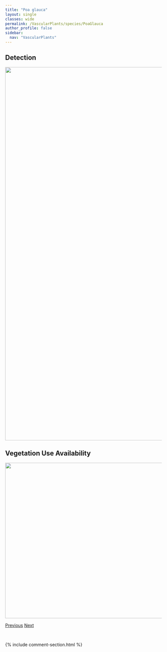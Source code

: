 ```yaml
---
title: "Poa glauca"
layout: single
classes: wide
permalink: /VascularPlants/species/PoaGlauca
author_profile: false
sidebar:
  nav: "VascularPlants"
---
```


<h2>Detection</h2>

<a href="https://drive.google.com/uc?export=view&id=1P5iw0nvUW4hoKsjX-qSAVVFhLwfo2yRp">
<img src="https://drive.google.com/uc?export=view&id=1P5iw0nvUW4hoKsjX-qSAVVFhLwfo2yRp" height = "1200" width = "800">
</a>


<h2>Vegetation Use Availability</h2>

<a href="https://drive.google.com/uc?export=view&id=1iCyRcu0uXF3qJlfhmAqtkCESYurDG1Ha">
<img src="https://drive.google.com/uc?export=view&id=1iCyRcu0uXF3qJlfhmAqtkCESYurDG1Ha" height = "500" width = "1000">
</a>


<a href="/DevelopmentWebsite/VascularPlants/species/PoaCusickii" class="pagination--pager" title="Poa cusickii">Previous</a> <a href="/DevelopmentWebsite/VascularPlants/species/PoaLeptocoma" class="pagination--pager" title="Poa leptocoma">Next</a>

<p>&nbsp;</p>

{% include comment-section.html %}
